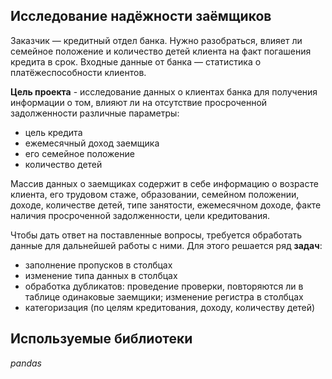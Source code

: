 ## Исследование надёжности заёмщиков

Заказчик — кредитный отдел банка. Нужно разобраться, влияет ли семейное положение и количество детей клиента на факт погашения кредита в срок. Входные данные от банка — статистика о платёжеспособности клиентов.

**Цель проекта** - исследование данных о клиентах банка для получения информации о том, влияют ли на отсутствие просроченной задолженности различные параметры:
- цель кредита 
- ежемесячный доход заемщика
- его семейное положение
- количество детей

Массив данных о заемщиках содержит в себе информацию о возрасте клиента, его трудовом стаже, образовании, семейном положении, доходе, количестве детей, типе занятости, ежемесячном доходе, факте наличия просроченной задолженности, цели кредитования.

Чтобы дать ответ на поставленные вопросы, требуется обработать данные для дальнейшей работы с ними. Для этого решается ряд **задач**:

- заполнение пропусков в столбцах 
- изменение типа данных в столбцах
- обработка дубликатов: проведение проверки, повторяются ли в таблице одинаковые заемщики; изменение регистра в столбцах 
- категоризация (по целям кредитования, доходу, количеству детей)


## Используемые библиотеки
*pandas*
